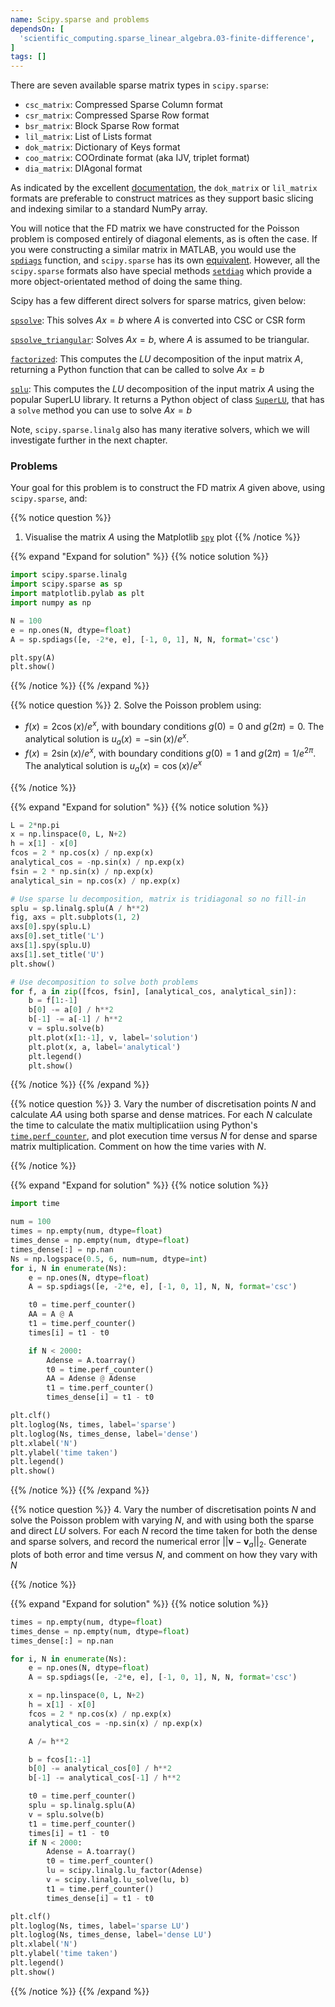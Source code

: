```yaml
---
name: Scipy.sparse and problems
dependsOn: [
  'scientific_computing.sparse_linear_algebra.03-finite-difference',
]
tags: []
---
```


There are seven available sparse matrix types in `scipy.sparse`:

- `csc_matrix`: Compressed Sparse Column format
- `csr_matrix`: Compressed Sparse Row format
- `bsr_matrix`: Block Sparse Row format
- `lil_matrix`: List of Lists format
- `dok_matrix`: Dictionary of Keys format
- `coo_matrix`: COOrdinate format (aka IJV, triplet format)
- `dia_matrix`: DIAgonal format

As indicated by the excellent 
[documentation](https://docs.scipy.org/doc/scipy/reference/sparse.html), the 
`dok_matrix` or `lil_matrix` formats are preferable to construct matrices as they 
support basic slicing and indexing similar to a standard NumPy array.

You will notice that the FD matrix we have constructed for the Poisson problem is 
composed entirely of diagonal elements, as is often the case. If you were constructing a 
similar matrix in MATLAB, you would use the 
[`spdiags`](https://uk.mathworks.com/help/matlab/ref/spdiags.html) function, and 
`scipy.sparse` has its own 
[equivalent](https://docs.scipy.org/doc/scipy/reference/generated/scipy.sparse.spdiags.html). 
However, all the `scipy.sparse` formats also have special methods 
[`setdiag`](https://docs.scipy.org/doc/scipy/reference/generated/scipy.sparse.lil_matrix.setdiag.html) 
which provide a more object-orientated method of doing the same thing.

Scipy has a few different direct solvers for sparse matrics, given below:
 
[`spsolve`](https://docs.scipy.org/doc/scipy/reference/generated/scipy.sparse.linalg.spsolve.html#scipy.sparse.linalg.spsolve): 
This solves $Ax=b$ where $A$ is converted into CSC or CSR form
 
[`spsolve_triangular`](https://docs.scipy.org/doc/scipy/reference/generated/scipy.sparse.linalg.spsolve_triangular.html#scipy.sparse.linalg.spsolve_triangular): 
Solves $Ax=b$, where $A$ is assumed to be triangular.

 
[`factorized`](https://docs.scipy.org/doc/scipy/reference/generated/scipy.sparse.linalg.factorized.html#scipy.sparse.linalg.factorized): 
This computes the $LU$ decomposition of the input matrix $A$, returning a Python 
function that can be called to solve $Ax = b$

[`splu`](https://docs.scipy.org/doc/scipy/reference/generated/scipy.sparse.linalg.splu.html#scipy.sparse.linalg.splu): 
This computes the $LU$ decomposition of the input matrix $A$ using the popular SuperLU 
library. It returns a Python object of class
[`SuperLU`](https://docs.scipy.org/doc/scipy/reference/generated/scipy.sparse.linalg.SuperLU.html#scipy.sparse.linalg.SuperLU), 
that has a `solve` method you can use to solve $Ax = b$

Note, `scipy.sparse.linalg` also has many iterative solvers, which we will investigate 
further in the next chapter.

### Problems

Your goal for this problem is to construct the FD matrix $A$ given above, using 
`scipy.sparse`, and:

{{% notice question %}}
1. Visualise the matrix $A$ using the Matplotlib 
   [`spy`](https://matplotlib.org/3.1.1/api/_as_gen/matplotlib.pyplot.spy.html) plot
{{% /notice %}}

{{% expand "Expand for solution" %}}
{{% notice solution %}}
```python
import scipy.sparse.linalg
import scipy.sparse as sp
import matplotlib.pylab as plt
import numpy as np

N = 100
e = np.ones(N, dtype=float)
A = sp.spdiags([e, -2*e, e], [-1, 0, 1], N, N, format='csc')

plt.spy(A)
plt.show()
```
{{% /notice %}}
{{% /expand %}}

{{% notice question %}}
2. Solve the Poisson problem using:
  - $f(x) = 2 \cos(x) / e^x$, with boundary conditions $g(0) = 0$ and $g(2 \pi)=0$. The 
    analytical solution is  $u_{a}(x) = -\sin(x) / e^x$.
  - $f(x) = 2 \sin(x) / e^x$, with boundary conditions $g(0) = 1$ and $g(2 \pi)=1 / e^{2 
    \pi}$. The analytical solution is  $u_{a}(x) = \cos(x) / e^x$

{{% /notice %}}


{{% expand "Expand for solution" %}}
{{% notice solution %}}
```python
L = 2*np.pi
x = np.linspace(0, L, N+2)
h = x[1] - x[0]
fcos = 2 * np.cos(x) / np.exp(x)
analytical_cos = -np.sin(x) / np.exp(x)
fsin = 2 * np.sin(x) / np.exp(x)
analytical_sin = np.cos(x) / np.exp(x)

# Use sparse lu decomposition, matrix is tridiagonal so no fill-in
splu = sp.linalg.splu(A / h**2)
fig, axs = plt.subplots(1, 2)
axs[0].spy(splu.L)
axs[0].set_title('L')
axs[1].spy(splu.U)
axs[1].set_title('U')
plt.show()

# Use decomposition to solve both problems
for f, a in zip([fcos, fsin], [analytical_cos, analytical_sin]):
    b = f[1:-1]
    b[0] -= a[0] / h**2
    b[-1] -= a[-1] / h**2
    v = splu.solve(b)
    plt.plot(x[1:-1], v, label='solution')
    plt.plot(x, a, label='analytical')
    plt.legend()
    plt.show()
```
{{% /notice %}}
{{% /expand %}}


{{% notice question %}}
3. Vary the number of discretisation points $N$ and calculate $AA$ using both sparse and 
   dense matrices. For each $N$ calculate the time to calculate the matix 
   multiplicatiion using Python's 
   [`time.perf_counter`](https://docs.python.org/3/library/time.html#time.perf_counter), 
   and plot execution time versus $N$ for dense and sparse matrix multiplication. 
   Comment on how the time varies with $N$.

{{% /notice %}}

{{% expand "Expand for solution" %}}
{{% notice solution %}}
```python
import time

num = 100
times = np.empty(num, dtype=float)
times_dense = np.empty(num, dtype=float)
times_dense[:] = np.nan
Ns = np.logspace(0.5, 6, num=num, dtype=int)
for i, N in enumerate(Ns):
    e = np.ones(N, dtype=float)
    A = sp.spdiags([e, -2*e, e], [-1, 0, 1], N, N, format='csc')

    t0 = time.perf_counter()
    AA = A @ A
    t1 = time.perf_counter()
    times[i] = t1 - t0

    if N < 2000:
        Adense = A.toarray()
        t0 = time.perf_counter()
        AA = Adense @ Adense
        t1 = time.perf_counter()
        times_dense[i] = t1 - t0

plt.clf()
plt.loglog(Ns, times, label='sparse')
plt.loglog(Ns, times_dense, label='dense')
plt.xlabel('N')
plt.ylabel('time taken')
plt.legend()
plt.show()
```
{{% /notice %}}
{{% /expand %}}

{{% notice question %}}
4. Vary the number of discretisation points $N$ and solve the Poisson problem with 
   varying $N$, and with using both the sparse and direct $LU$ solvers. For each $N$ 
   record the time taken for both the dense and sparse solvers, and record the numerical 
   error $||\mathbf{v} - \mathbf{v}_a||_2$. Generate plots of both error and time versus 
   $N$, and comment on how they vary with $N$

{{% /notice %}}

{{% expand "Expand for solution" %}}
{{% notice solution %}}
```python
times = np.empty(num, dtype=float)
times_dense = np.empty(num, dtype=float)
times_dense[:] = np.nan

for i, N in enumerate(Ns):
    e = np.ones(N, dtype=float)
    A = sp.spdiags([e, -2*e, e], [-1, 0, 1], N, N, format='csc')

    x = np.linspace(0, L, N+2)
    h = x[1] - x[0]
    fcos = 2 * np.cos(x) / np.exp(x)
    analytical_cos = -np.sin(x) / np.exp(x)

    A /= h**2

    b = fcos[1:-1]
    b[0] -= analytical_cos[0] / h**2
    b[-1] -= analytical_cos[-1] / h**2

    t0 = time.perf_counter()
    splu = sp.linalg.splu(A)
    v = splu.solve(b)
    t1 = time.perf_counter()
    times[i] = t1 - t0
    if N < 2000:
        Adense = A.toarray()
        t0 = time.perf_counter()
        lu = scipy.linalg.lu_factor(Adense)
        v = scipy.linalg.lu_solve(lu, b)
        t1 = time.perf_counter()
        times_dense[i] = t1 - t0

plt.clf()
plt.loglog(Ns, times, label='sparse LU')
plt.loglog(Ns, times_dense, label='dense LU')
plt.xlabel('N')
plt.ylabel('time taken')
plt.legend()
plt.show()
```
{{% /notice %}}
{{% /expand %}}
